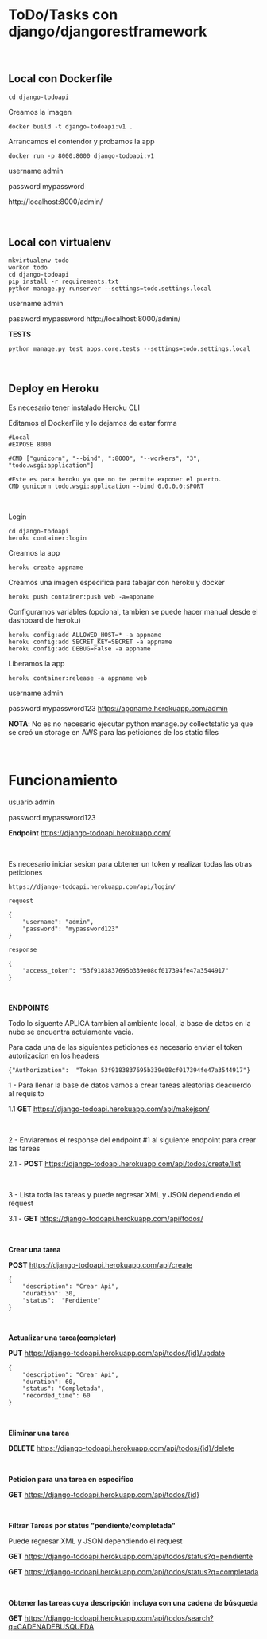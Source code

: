 # ToDo/Tasks con django/djangorestframework

<br />

## **Local con Dockerfile**

```
cd django-todoapi
```

Creamos la imagen

```
docker build -t django-todoapi:v1 .
```

Arrancamos el contendor y probamos la app
```
docker run -p 8000:8000 django-todoapi:v1
```

username admin

password mypassword

http://localhost:8000/admin/


<br />


## **Local con virtualenv**
```
mkvirtualenv todo
workon todo
cd django-todoapi
pip install -r requirements.txt
python manage.py runserver --settings=todo.settings.local
```

username admin

password mypassword
http://localhost:8000/admin/


**TESTS**

```
python manage.py test apps.core.tests --settings=todo.settings.local
```


<br />

## **Deploy en Heroku**



Es necesario tener instalado Heroku CLI

Editamos el DockerFile y lo dejamos de estar forma
```
#Local
#EXPOSE 8000

#CMD ["gunicorn", "--bind", ":8000", "--workers", "3", "todo.wsgi:application"]

#Este es para heroku ya que no te permite exponer el puerto.
CMD gunicorn todo.wsgi:application --bind 0.0.0.0:$PORT
```

<br />

Login
```
cd django-todoapi
heroku container:login
```

Creamos la app
```
heroku create appname
```

Creamos una imagen especifica para tabajar con heroku y docker
```
heroku push container:push web -a=appname
```

Configuramos variables (opcional, tambien se puede hacer manual desde el dashboard de heroku)
```
heroku config:add ALLOWED_HOST=* -a appname
heroku config:add SECRET_KEY=SECRET -a appname
heroku config:add DEBUG=False -a appname
```

Liberamos la app
```
heroku container:release -a appname web
```
username admin

password mypassword123
https://appname.herokuapp.com/admin


**NOTA**: No es no necesario ejecutar python manage.py collectstatic ya que se creó un storage en AWS para las peticiones de los static files 

<br />

# Funcionamiento

usuario admin

password mypassword123

**Endpoint** https://django-todoapi.herokuapp.com/

<br />

Es necesario iniciar sesion para obtener un token y realizar todas las otras peticiones




```
https://django-todoapi.herokuapp.com/api/login/

request

{
    "username": "admin",
    "password": "mypassword123"
}

response

{
    "access_token": "53f9183837695b339e08cf017394fe47a3544917"
}

```

<br />

**ENDPOINTS**

Todo lo siguente APLICA tambien al ambiente local, la base de datos en la nube se encuentra actulamente vacia.

Para cada una de las siguientes peticiones es necesario enviar el token autorizacion en los headers

```
{"Authorization":  "Token 53f9183837695b339e08cf017394fe47a3544917"}
```


1 - Para llenar la base de datos vamos a crear tareas aleatorias deacuerdo al requisito

1.1 **GET** https://django-todoapi.herokuapp.com/api/makejson/ 

<br />

2 - Enviaremos el response del endpoint #1 al siguiente endpoint para crear las tareas

2.1 - **POST** https://django-todoapi.herokuapp.com/api/todos/create/list

<br />

3 - Lista toda las tareas y puede regresar XML y JSON dependiendo el request

3.1 - **GET** https://django-todoapi.herokuapp.com/api/todos/ 


<br />


**Crear una tarea**

**POST** https://django-todoapi.herokuapp.com/api/create
```
{
    "description": "Crear Api",
    "duration": 30,
    "status":  "Pendiente"
}
```

<br />

**Actualizar una tarea(completar)**

**PUT** https://django-todoapi.herokuapp.com/api/todos/{id}/update

```
{
    "description": "Crear Api",
    "duration": 60,
    "status": "Completada",
    "recorded_time": 60
}
```

<br />


**Eliminar una tarea**

**DELETE** https://django-todoapi.herokuapp.com/api/todos/{id}/delete

<br />

**Peticion para una tarea en especifico**

**GET** https://django-todoapi.herokuapp.com/api/todos/{id} 

<br />

**Filtrar Tareas por status "pendiente/completada"**

Puede regresar XML y JSON dependiendo el request

**GET** https://django-todoapi.herokuapp.com/api/todos/status?q=pendiente

**GET** https://django-todoapi.herokuapp.com/api/todos/status?q=completada


<br />

**Obtener las tareas cuya descripción incluya con una cadena de búsqueda**

**GET** https://django-todoapi.herokuapp.com/api/todos/search?q=CADENADEBUSQUEDA